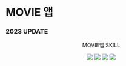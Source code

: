 # MOVIE 앱

### 2023 UPDATE

<div align="center">
  <p>MOVIE앱 SKILL</p>
  	<img src="https://img.shields.io/badge/HTML5-E34F26?style=flat&logo=HTML5&logoColor=white" />
	<img src="https://img.shields.io/badge/CSS3-1572B6?style=flat&logo=CSS3&logoColor=white" />
	<img src="https://img.shields.io/badge/JavaScript-F7DF1E?style=flat&logo=JavaScript&logoColor=white" />
     <img src="https://img.shields.io/badge/React-61DAFB?style=flat&logo=JavaScript&logoColor=white" />
</div>

<!-- 
04-03
 .env 에러.. 이슈
 CRA 는 REACT_APP_API_KEY 이런식으로 node js 환경 (process.env)를 허용하는데
 Vite 는 그렇지 못하다..
VITE_API_KEY=your-api-key 이런식으로 선언하고
import.meta.env.VITE_API_KEY; 이렇게 받아야한다..
 -->

 <!-- 
 04-04
 이슈) Search 컴포넌트에서 검색하면 SearchResults 에서 매핑 후 보여주는 코드를 만들 던 중 여러 에러 발생, module 문제 & React hook 순서 문제 등등..

 해결) Search 에서 useEffect로 처음 렌더링시 searchQuery가 아무것도 없으면 dispatch(updateSearch("")) => input에 값을 비워두고 디스패치
 data가 있으면 updateResults에 결과값을 보내 주려고 했는데 .. 검색하지도 않았는데

  의미로는 ES6의 비구조화 할당
  const { VITE_API_KEY: API_KEY, VITE_BASE_URL: API_BASE_URL } = import.meta.env;

  handleSubmit 에 useCallback을 써줌으로 최적화
  [data, dispatch, history, searchQuery] 가 변할때만 함수 재생성
  
  -->

<!-- 
  04-05	
  오늘 적용 할 것
  1. 메인 home 인기영화 slider 만들고 고치기
  2. 볼 수 있는 거 더 만들기 (main home)
  3. 게시판 & 로그인 적용
  4. sidebar 수정 ( contents & Link )
  5. 영화 각 종류 별로 link넣기

이슈) TMDB API 에서는 국적별 영화 API를 get할 수 없기에 .. 한국에서만 개봉한 영화로 대체

animation - 영화
animation - japan

but 외국 영화 & 애니메이션 받아오면 title or desc 에서 외국어로 번역되어 있어 한글로 번역이 안되는 이슈가 있음. google api 쓰던지 그냥 두던지 해결해야 할듯

search 로 받아온 SearchResults 페이지에서 매핑되어 보여준 리스트들을 드롭다운 메뉴를 통해 필터링 해주고싶어 제작중

search 검색폼에서 검색 시 한글자당 네트워크 요청이 발생함.
고로 useCallback을 사용해 메모이제이션 하고 debounce 를 통해 방지
hooks 로 따로 useDebounce 를 만들어서 import 하여 Search 컴포넌트에서
onChange 되는 searchQuery 값을 useDebounce에 매개변수로 

> debounce란? debounce는 dom 스크롤 또는 숫자 입력에 따른 api값 호출 같이 이벤트가 과도하게 많은 호출할 하는 경우 지정한 시간 동안 호출네 제약을 걸어 api 호출 과부하를 방지하는 기술

SearchResults 컴포넌트에서 filterData 즉 검색결과가 없는 것 length가 0이면 nonpage (404 not found) 보여줌 & 1 이상 결과가 나오면 매핑하여 Card 컴포넌트 보여줌

sidebar 의 width 값에 따라 전체 Section & footer padding-left 변경
allSlice 에 sidebar reducer

모바일 버전을 따로 만들자.

04.06
> 모달 팝업으로 detailpage를 새로 만들려다가 약간의 시간 방해이슈로 멈춤
> 

04-07

api에서 총 데이터를 받아와서 page 전환해서 보여주기 위해 npm install react-paginate 설치
라이브러리를 이용해서 페이지네이션 하기위해!
이슈발생 ) 복잡한 코드 & api에서 총 결과를 각 page번호 에 맞게 부여하는게 생각보다 복잡하고 어려워서 포기

최종적으로 pagination 할때 라이브러리 도움 안받고 그냥
redux-toolkit으로 관리함

PaginationContainer & PaginationButton 스타일 컴포넌트를 생성 (박스 & 버튼)

dispatch로 handlePageChange 파라미터에 page를 받아옴 이때
page는 redux 스토에 저장된 state값 -1 , +1 형식으로 한칸식 이동 기본값이 1
<PaginationButton
            disabled={currentPage === 1}
            onClick={() => handlePageChange(currentPage - 1)}
        >
disabled 에 조건을 줘서 1일때 1 이하로 비활성화 하기
slice(0,12) 로 매핑시 12개 까지 보여줌

lazyloading을 위해 각 컴포넌트 isLoading && 추가

04.08
디테일 페이지에 트레일러가 있을 시 ? 트레일러 : posterIMG 로

이슈발생 >
 Indicate whether to send a cookie in a cross-site request by specifying its SameSite attribute X 90~ 이상
 이건 youtube 트레일러 받아올때 크로스브라우징 , 쿠키 이슈다. 나는 프로젝트용이고 상업용이 아니라서 굳이 수정하지 않는걸로 결정!

기능추가하기 (+ detailpage)

Home 컴포넌트 수정 (인기,넷플 등 한곳에서 관리하도록 추가)

UI 변경함 / 기본적으로 title, average, date로

sidebar 에 맨 위 홈, 즐겨찾기, 시간 추가

04.09 
> 각 section padding-left 원래대로 돌림.
allsi

이슈발생 > 
배역,배우,이미지 받아서 Splide js 로 감쌌는데 castData 가 20개 이상의 결과물을 가진 contents 는 화면을 벗어나느 이슈 발생..

 -->